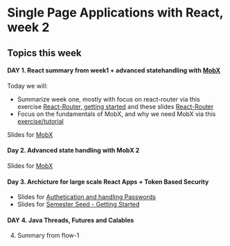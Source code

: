 # Single Page Applications with React, week 2
## Topics this week
#### DAY 1. React summary from week1 + advanced statehandling with [MobX](https://github.com/mobxjs/mobx)

Today we will:
* Summarize week one, mostly with focus on react-router via this exercise [React-Router, getting started](https://docs.google.com/document/d/1ZTx3u50D3VWct3QCqwfRpk2Nq12kRrY1B_KFy9rufF4/edit?usp=sharing) and these slides [React-Router](http://slides3-plaul.rhcloud.com/reactRouting/routing.html#1)
* Focus on the fundamentals of MobX, and why we need MobX via this [exercise/tutorial](https://docs.google.com/document/d/1WsyQTcXsq_8B_6gUiHmVpPZMG9saoRjVw0pxSgFqOKU/edit?usp=sharing)

Slides for [MobX](http://slides3-plaul.rhcloud.com/state/stateHandling.html)

#### Day 2. Advanced state handling with MobX 2
Slides for [MobX](http://slides3-plaul.rhcloud.com/state/stateHandling.html)

#### Day 3. Archicture for large scale React Apps + Token Based Security
- Slides for [Authetication and handling Passwords](http://slides3-plaul.rhcloud.com/security/security.html#1)
- Slides for [Semester Seed - Getting Started](http://slides3-plaul.rhcloud.com/seed/seed.html#1)

#### DAY 4. Java Threads, Futures and Calables
4. Summary from flow-1


